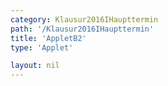 ```yaml
---
category: Klausur2016IHaupttermin
path: '/Klausur2016IHaupttermin'
title: 'AppletB2'
type: 'Applet'

layout: nil
---
```

<link type="text/css" href="https://cdnjs.cloudflare.com/ajax/libs/jsxgraph/0.99.6/jsxgraph.css"><link rel="stylesheet" type="text/css" href="//cdnjs.cloudflare.com/ajax/libs/jsxgraph/0.99.7/jsxgraph.css" />
<div id="89d9fc34-2fc6-4d01-a797-ca698807be03" class="jxgbox" style="width:500px; height:500px">
<script type="text/javascript">
    (function() {
const board = JXG.JSXGraph.initBoard('89d9fc34-2fc6-4d01-a797-ca698807be03', {
    							boundingbox: [-10, 13, 7, -4],
                  axis: false
              });
              
var M = board.create('point', [0,0], {name:'M', fixed:true, color:'blue', size:2, label:{fontsize:18, offset:[10,0]}}); 
var A = board.create('point', [-9,0], {name:'A', fixed:true, color:'blue', size:2, label:{fontsize:18, offset:[1, -15]}}); 
var S = board.create('point', [0,10], {name:'S', fixed:true, color:'blue', size:2, label:{fontsize:18}}); 

var B = board.create('point', [-2.12, -2.12], {name:'B', fixed:true, color:'blue', size:2, label:{fontsize:18, offset:[10, -5]}});
var C = board.create('point', [2.12, 2.12], {name:'C', fixed:true, color:'blue', size:2, label:{fontsize:18}});

board.create('segment', [C,S], {color:'blue'});
var AS = board.create('segment', [A,S], {color:'blue'});
board.create('segment', [B,S], {color:'blue'});
board.create('segment', [C,A], {color:'blue'});
board.create('segment', [C,M], {color:'blue'});
board.create('segment', [B,M], {color:'blue'});
board.create('segment', [A,B], {color:'blue'});
board.create('segment', [M,S], {color:'gray', strokewidth:3});

var P = board.create('glider', [AS], {name:'P', color:'orange', size:2, label:{fontsize:18, offset:[-10,10]}});
board.create('polygon', [A,M,P], {fillColor:'red'});
board.create('segment', [P,M], {color:'red', strokewidzh:1});
board.create('segment', [P,C], {color:'red', strokewidzh:1});
board.create('segment', [P,A], {color:'red', strokewidzh:1});
var PMA = board.create('angle', [P,M,A], {name:'&phi;',orthotype:'sectordot', label:{fontsize:15}, radius:1});
var APM = board.create('angle', [A,P,M], {name:' ', orthotype:'sectordot', radius:1});
var NR_T = board.create('text', [-9.5, 12, '2016 HT 1 B2'], {fontsize:18});
var phi_t= board.create('text', [-9.5,8, function(){return '&phi; = ' + JXG.toFixed(PMA.Value()*180/Math.PI, 2);}],{fontsize:18, color:'orange'});
board.create('text', [-4.5, -0.3, '9'], {color:'green', fontsize:16});
board.create('text', [-0.8, -1, '6'], {color:'blue', fontsize:16});
board.create('text', [1.2, 1, '6'], {color:'blue', fontsize:16});
board.create('text', [0.1, 5, '12'], {color:'gray', fontsize:16});

board.create('text', [-9.5, 7, function(){return 'V(' + JXG.toFixed(PMA.Value()*180/Math.PI, 2) + '°) = ' + JXG.toFixed((60.2 * Math.sin(PMA.Value())/(Math.sin(PMA.Value() + 48.01/180 * Math.PI))), 2) + 'cm^3';}], {fontsize:18});

 })();
 })(); </script>
  </div>
